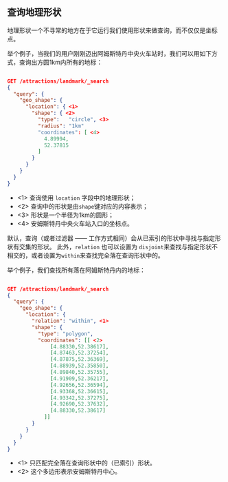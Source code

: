 ## 查询地理形状

地理形状一个不寻常的地方在于它运行我们使用形状来做查询，而不仅仅是坐标点。

举个例子，当我们的用户刚刚迈出阿姆斯特丹中央火车站时，我们可以用如下方式，查询出方圆1km内所有的地标：

```json

GET /attractions/landmark/_search
{
  "query": {
    "geo_shape": {
      "location": { <1>
        "shape": { <2>
          "type":   "circle", <3>
          "radius": "1km"
          "coordinates": [ <4>
            4.89994,
            52.37815
          ]
        }
      }
    }
  }
}
```

- <1> 查询使用 `location` 字段中的地理形状；
- <2> 查询中的形状是由`shape`键对应的内容表示；
- <3> 形状是一个半径为1km的圆形；
- <4> 安姆斯特丹中央火车站入口的坐标点。

默认，查询（或者过滤器 —— 工作方式相同）会从已索引的形状中寻找与指定形状有交集的形状。
此外，`relation` 也可以设置为 `disjoint`来查找与指定形状不相交的，或者设置为`within`来查找完全落在查询形状中的。


举个例子，我们查找所有落在阿姆斯特丹内的地标：

```json

GET /attractions/landmark/_search
{
  "query": {
    "geo_shape": {
      "location": {
        "relation": "within", <1>
        "shape": {
          "type": "polygon",
          "coordinates": [[ <2>
              [4.88330,52.38617],
              [4.87463,52.37254],
              [4.87875,52.36369],
              [4.88939,52.35850],
              [4.89840,52.35755],
              [4.91909,52.36217],
              [4.92656,52.36594],
              [4.93368,52.36615],
              [4.93342,52.37275],
              [4.92690,52.37632],
              [4.88330,52.38617]
            ]]
        }
      }
    }
  }
}
```

- <1> 只匹配完全落在查询形状中的（已索引）形状。
- <2> 这个多边形表示安姆斯特丹中心。

